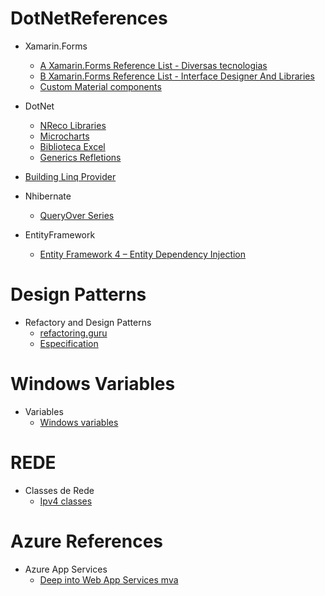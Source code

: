 # DotNetReferences
* Xamarin.Forms
  * [A Xamarin.Forms Reference List - Diversas tecnologias](https://github.com/jsuarezruiz/awesome-xamarin-forms/blob/master/README.md)
  * [B Xamarin.Forms Reference List - Interface Designer And Libraries](https://github.com/benoitjadinon/awesome-xamarin/blob/master/README.md)
  * [Custom Material components](https://github.com/SuavePirate/MaterialEntry)
* DotNet
  * [NReco Libraries](https://www.nrecosite.com)
  * [Microcharts](https://github.com/aloisdeniel/Microcharts)
  * [Biblioteca Excel](http://spreadsheetlight.com/developers)
  * [Generics Refletions](https://docs.microsoft.com/pt-br/dotnet/framework/reflection-and-codedom/how-to-examine-and-instantiate-generic-types-with-reflection)
 * [Building Linq Provider](https://blogs.msdn.microsoft.com/mattwar/2007/07/30/linq-building-an-iqueryable-provider-part-i/)
 
* Nhibernate
  * [QueryOver Series](http://www.andrewwhitaker.com/queryover-series)
  
* EntityFramework
  * [Entity Framework 4 – Entity Dependency Injection](https://rogerjohansson.blog/2009/05/30/entity-framework-4-entity-dependency-injection/)

# Design Patterns
  * Refactory and Design Patterns
    * [refactoring.guru](https://refactoring.guru)
    * [Especification](https://en.wikipedia.org/wiki/Specification_pattern)
  
# Windows Variables

* Variables 
  * [Windows variables](https://ss64.com/nt/syntax-variables.html)

# REDE

* Classes de Rede
  * [Ipv4 classes](https://www.tutorialspoint.com/ipv4/ipv4_address_classes.htm)
  
# Azure References 

* Azure App Services
  * [Deep into Web App Services mva](https://mva.microsoft.com/en-us/training-courses/deep-dive-into-azure-app-service-a-platform-to-build-modern-applications-16828?l=YNraRQR4C_604668937)
  


